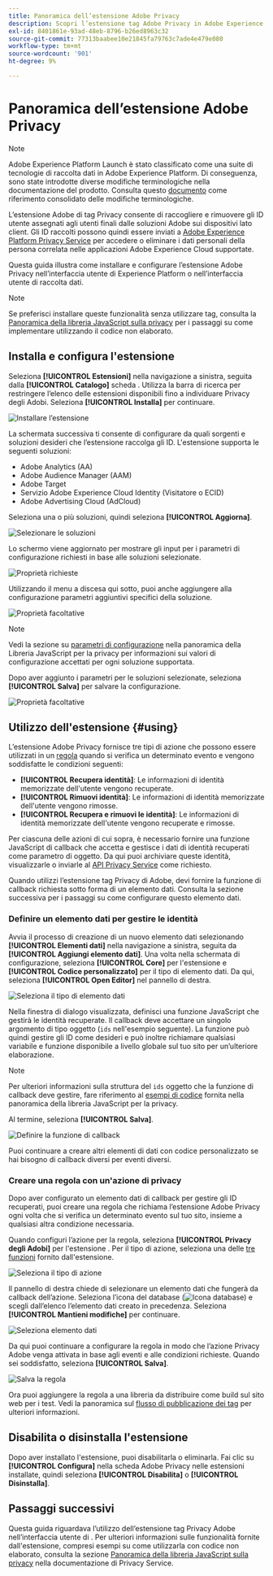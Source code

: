 ```yaml
---
title: Panoramica dell’estensione Adobe Privacy
description: Scopri l’estensione tag Adobe Privacy in Adobe Experience Platform.
exl-id: 8401861e-93ad-48eb-8796-b26ed8963c32
source-git-commit: 77313baabee10e21845fa79763c7ade4e479e080
workflow-type: tm+mt
source-wordcount: '901'
ht-degree: 9%

---
```


# Panoramica dell’estensione Adobe Privacy

>[!NOTE]
>
>Adobe Experience Platform Launch è stato classificato come una suite di tecnologie di raccolta dati in Adobe Experience Platform. Di conseguenza, sono state introdotte diverse modifiche terminologiche nella documentazione del prodotto. Consulta questo [documento](../../../term-updates.md) come riferimento consolidato delle modifiche terminologiche.

L’estensione Adobe di tag Privacy consente di raccogliere e rimuovere gli ID utente assegnati agli utenti finali dalle soluzioni Adobe sui dispositivi lato client. Gli ID raccolti possono quindi essere inviati a [Adobe Experience Platform Privacy Service](../../../../privacy-service/home.md) per accedere o eliminare i dati personali della persona correlata nelle applicazioni Adobe Experience Cloud supportate.

Questa guida illustra come installare e configurare l’estensione Adobe Privacy nell’interfaccia utente di Experience Platform o nell’interfaccia utente di raccolta dati.

>[!NOTE]
>
>Se preferisci installare queste funzionalità senza utilizzare tag, consulta la [Panoramica della libreria JavaScript sulla privacy](../../../../privacy-service/js-library.md) per i passaggi su come implementare utilizzando il codice non elaborato.

## Installa e configura l&#39;estensione 

Seleziona **[!UICONTROL Estensioni]** nella navigazione a sinistra, seguita dalla **[!UICONTROL Catalogo]** scheda . Utilizza la barra di ricerca per restringere l’elenco delle estensioni disponibili fino a individuare Privacy degli Adobi. Seleziona **[!UICONTROL Installa]** per continuare.

![Installare l’estensione](../../../images/extensions/privacy/install.png)

La schermata successiva ti consente di configurare da quali sorgenti e soluzioni desideri che l’estensione raccolga gli ID. L&#39;estensione supporta le seguenti soluzioni:

* Adobe Analytics (AA)
* Adobe Audience Manager (AAM)
* Adobe Target
* Servizio Adobe Experience Cloud Identity (Visitatore o ECID)
* Adobe Advertising Cloud (AdCloud)

Seleziona una o più soluzioni, quindi seleziona **[!UICONTROL Aggiorna]**.

![Selezionare le soluzioni](../../../images/extensions/privacy/select-solutions.png)

Lo schermo viene aggiornato per mostrare gli input per i parametri di configurazione richiesti in base alle soluzioni selezionate.

![Proprietà richieste](../../../images/extensions/privacy/required-properties.png)

Utilizzando il menu a discesa qui sotto, puoi anche aggiungere alla configurazione parametri aggiuntivi specifici della soluzione.

![Proprietà facoltative](../../../images/extensions/privacy/optional-properties.png)

>[!NOTE]
>
>Vedi la sezione su [parametri di configurazione](../../../../privacy-service/js-library.md#config-params) nella panoramica della Libreria JavaScript per la privacy per informazioni sui valori di configurazione accettati per ogni soluzione supportata.

Dopo aver aggiunto i parametri per le soluzioni selezionate, seleziona **[!UICONTROL Salva]** per salvare la configurazione.

![Proprietà facoltative](../../../images/extensions/privacy/save-config.png)

## Utilizzo dell&#39;estensione {#using}

L’estensione Adobe Privacy fornisce tre tipi di azione che possono essere utilizzati in un [regola](../../../ui/managing-resources/rules.md) quando si verifica un determinato evento e vengono soddisfatte le condizioni seguenti:

* **[!UICONTROL Recupera identità]**: Le informazioni di identità memorizzate dell&#39;utente vengono recuperate.
* **[!UICONTROL Rimuovi identità]**: Le informazioni di identità memorizzate dell&#39;utente vengono rimosse.
* **[!UICONTROL Recupera e rimuovi le identità]**: Le informazioni di identità memorizzate dell&#39;utente vengono recuperate e rimosse.

Per ciascuna delle azioni di cui sopra, è necessario fornire una funzione JavaScript di callback che accetta e gestisce i dati di identità recuperati come parametro di oggetto. Da qui puoi archiviare queste identità, visualizzarle o inviarle al [API Privacy Service](../../../../privacy-service/api/overview.md) come richiesto.

Quando utilizzi l’estensione tag Privacy di Adobe, devi fornire la funzione di callback richiesta sotto forma di un elemento dati. Consulta la sezione successiva per i passaggi su come configurare questo elemento dati.

### Definire un elemento dati per gestire le identità

Avvia il processo di creazione di un nuovo elemento dati selezionando **[!UICONTROL Elementi dati]** nella navigazione a sinistra, seguita da **[!UICONTROL Aggiungi elemento dati]**. Una volta nella schermata di configurazione, seleziona **[!UICONTROL Core]** per l&#39;estensione e **[!UICONTROL Codice personalizzato]** per il tipo di elemento dati. Da qui, seleziona **[!UICONTROL Open Editor]** nel pannello di destra.

![Seleziona il tipo di elemento dati](../../../images/extensions/privacy/data-element-type.png)

Nella finestra di dialogo visualizzata, definisci una funzione JavaScript che gestirà le identità recuperate. Il callback deve accettare un singolo argomento di tipo oggetto (`ids` nell&#39;esempio seguente). La funzione può quindi gestire gli ID come desideri e può inoltre richiamare qualsiasi variabile e funzione disponibile a livello globale sul tuo sito per un’ulteriore elaborazione.

>[!NOTE]
>
>Per ulteriori informazioni sulla struttura del `ids` oggetto che la funzione di callback deve gestire, fare riferimento al [esempi di codice](../../../../privacy-service/js-library.md#samples) fornita nella panoramica della libreria JavaScript per la privacy.

Al termine, seleziona **[!UICONTROL Salva]**.

![Definire la funzione di callback](../../../images/extensions/privacy/define-custom-code.png)

Puoi continuare a creare altri elementi di dati con codice personalizzato se hai bisogno di callback diversi per eventi diversi.

### Creare una regola con un&#39;azione di privacy

Dopo aver configurato un elemento dati di callback per gestire gli ID recuperati, puoi creare una regola che richiama l’estensione Adobe Privacy ogni volta che si verifica un determinato evento sul tuo sito, insieme a qualsiasi altra condizione necessaria.

Quando configuri l’azione per la regola, seleziona **[!UICONTROL Privacy degli Adobi]** per l&#39;estensione . Per il tipo di azione, seleziona una delle [tre funzioni](#using) fornito dall&#39;estensione.

![Seleziona il tipo di azione](../../../images/extensions/privacy/action-type.png)

Il pannello di destra chiede di selezionare un elemento dati che fungerà da callback dell’azione. Seleziona l’icona del database (![Icona database](../../../images/extensions/privacy/database.png)) e scegli dall’elenco l’elemento dati creato in precedenza. Seleziona **[!UICONTROL Mantieni modifiche]** per continuare.

![Seleziona elemento dati](../../../images/extensions/privacy/add-data-element.png)

Da qui puoi continuare a configurare la regola in modo che l’azione Privacy Adobe venga attivata in base agli eventi e alle condizioni richieste. Quando sei soddisfatto, seleziona **[!UICONTROL Salva]**.

![Salva la regola](../../../images/extensions/privacy/save-rule.png)

Ora puoi aggiungere la regola a una libreria da distribuire come build sul sito web per i test. Vedi la panoramica sul [flusso di pubblicazione dei tag](../../../ui/publishing/overview.md) per ulteriori informazioni.

## Disabilita o disinstalla l&#39;estensione

Dopo aver installato l&#39;estensione, puoi disabilitarla o eliminarla. Fai clic su **[!UICONTROL Configura]** nella scheda Adobe Privacy nelle estensioni installate, quindi seleziona **[!UICONTROL Disabilita]** o **[!UICONTROL Disinstalla]**.

## Passaggi successivi

Questa guida riguardava l’utilizzo dell’estensione tag Privacy Adobe nell’interfaccia utente di . Per ulteriori informazioni sulle funzionalità fornite dall&#39;estensione, compresi esempi su come utilizzarla con codice non elaborato, consulta la sezione [Panoramica della libreria JavaScript sulla privacy](../../../../privacy-service/js-library.md) nella documentazione di Privacy Service.
